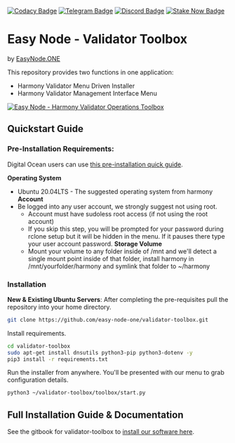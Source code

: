 [![Codacy Badge](https://api.codacy.com/project/badge/Grade/c023922143c04967bffb1a2469af938e)](https://app.codacy.com/gh/easy-node-one/validator-toolbox?utm_source=github.com&utm_medium=referral&utm_content=easy-node-one/validator-toolbox&utm_campaign=Badge_Grade_Settings)
[![Telegram Badge](https://img.shields.io/badge/chat-telegram-brightgreen?logo=telegram)](https://t.me/easynodesupport)
[![Discord Badge](https://img.shields.io/badge/chat-discord-brightgreen?logo=discord)](https://discord.gg/babnYCEZ7Q)
[![Stake Now Badge](https://img.shields.io/badge/stake-harmony-brightgreen)](https://bit.ly/easynode)


# Easy Node - Validator Toolbox
by [EasyNode.ONE](http://EasyNode.ONE "EasyNode.ONE")

This repository provides two functions in one application:
-   Harmony Validator Menu Driven Installer
-   Harmony Validator Management Interface Menu

[![Easy Node - Harmony Validator Operations Toolbox](http://img.youtube.com/vi/ydvMXFDrHwg/0.jpg)](http://www.youtube.com/watch?v=ydvMXFDrHwg "Easy Node - Harmony Validator Operations Toolbox")

## Quickstart Guide
### Pre-Installation Requirements:
Digital Ocean users can use [this pre-installation quick guide](https://validator-toolbox-guide.easynode.one/full-manual/pre-installation-information/pre-installation/digital-ocean-validator-node-setup "this pre-installation quick guide").

**Operating System**
-   Ubuntu 20.04LTS - The suggested operating system from harmony
**Account**
-   Be logged into any user account, we strongly suggest not using root.
	-   Account must have sudoless root access (if not using the root account)
	-   If you skip this step, you will be prompted for your password during rclone setup but it will be hidden in the menu. If it pauses there type your user account password.
**Storage Volume**
	-   Mount your volume to any folder inside of /mnt and we'll detect a single mount point inside of that folder, install harmony in /mnt/yourfolder/harmony and symlink that folder to ~/harmony

### Installation
**New & Existing Ubuntu Servers**:
After completing the pre-requisites pull the repository into your home directory.
```bash
git clone https://github.com/easy-node-one/validator-toolbox.git
```
Install requirements.
```bash
cd validator-toolbox
sudo apt-get install dnsutils python3-pip python3-dotenv -y
pip3 install -r requirements.txt
```
Run the installer from anywhere. You'll be presented with our menu to grab configuration details.
```bash
python3 ~/validator-toolbox/toolbox/start.py
```

## Full Installation Guide & Documentation
See the gitbook for validator-toolbox to [install our software here](https://validator-toolbox-guide.easynode.one/ "validator-toolbox gitbook guide").